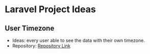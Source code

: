 # Laravel Project Ideas

## User Timezone
- Ideas: every user able to see the data with their own timezone.
- Repository: [Repository Link](https://github.com/simpson-getting-crazy/user-timezone)









  
